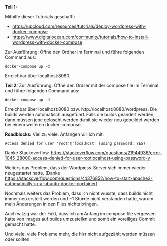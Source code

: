 **Teil 1:**

Mithilfe dieser Tutorials geschafft:

* https://upcloud.com/resources/tutorials/deploy-wordpress-with-docker-compose
* https://www.digitalocean.com/community/tutorials/how-to-install-wordpress-with-docker-compose


Zur Ausführung:
Öffne den Ordner im Terminal und führe folgenden Command aus:
```
docker-compose up -d
```
Erreichbar über localhost:8080.

**Teil 2:**
Zur Ausführung:
Öffne den Ordner mit der compose file im Terminal und führe folgenden Command aus:
```
docker-compose up -d
```
Erreichbar über localhost:8080 bzw. http://localhost:8080/wordpress.
Die builds werden automatisch ausgeführt. Falls die builds geändert werden, dann müssen jene gelöscht werden damit sie wieder neu gebuildet werden bei einem weiteren docker-compose.

**Roadblocks:**
Viel zu viele. Anfangen will ich mit: 
```
Access denied for user 'root'@'localhost' (using password: YES)
```
Danke Stackoverflow. https://stackoverflow.com/questions/21944936/error-1045-28000-access-denied-for-user-rootlocalhost-using-password-y

Weiters das Problem, dass der Wordpress-Server sich immer wieder neugestartet hatte. (Danke https://stackoverflow.com/questions/44376852/how-to-start-apache2-automatically-in-a-ubuntu-docker-container)

Nochmals weiters das Problem, dass ich nicht wusste, dass builds nicht immer neu erstellt werden und ~1 Stunde nicht verstanden hatte, warum mein Änderungen in den Files nichts bringen.

Auch witzig war der Fakt, dass ich am Anfang im compose file vergessen hatte von images auf builds umzustellen und somit ein voreiliges Commit gemacht hatte.

Und viele, viele Probleme mehr, die hier nicht aufgezählt werden müssen oder sollten.
